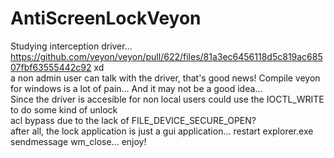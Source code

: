 # AntiScreenLockVeyon
Studying interception driver...  
https://github.com/veyon/veyon/pull/622/files/81a3ec6456118d5c819ac68507fbf63555442c92 xd  
a non admin user can talk with the driver, that's good news!
Compile veyon for windows is a lot of pain... And it may not be a good idea...  
Since the driver is accesible for non local users could use the IOCTL_WRITE to do some kind of unlock  
acl bypass due to the lack of FILE_DEVICE_SECURE_OPEN?  
after all, the lock application is just a gui application... restart explorer.exe sendmessage wm_close... enjoy!
